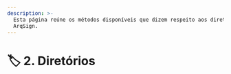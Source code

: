 ```yaml
---
description: >-
  Esta página reúne os métodos disponíveis que dizem respeito aos diretórios da
  ArqSign.
---
```


# 🏷️ 2. Diretórios

